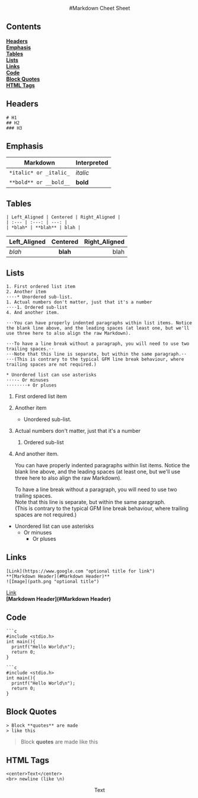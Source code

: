 <center>
#Markdown Cheet Sheet
</center>

## Contents
**[Headers](#headers)**  
**[Emphasis](#emphasis)**  
**[Tables](#tables)**  
**[Lists](#lists)**  
**[Links](#links)**  
**[Code](#code)**  
**[Block Quotes](#block-quotes)**  
**[HTML Tags](#html-tags)**   
## Headers

```
# H1
## H2
### H3
```

## Emphasis
| Markdown | Interpreted |
| --- | --- |
|`*italic* or _italic_` | *italic* |
|`**bold** or __bold__` | **bold** |

## Tables
```
| Left_Aligned | Centered | Right_Aligned |
| :--- | :---: | ---: |
| *blah* | **blah** | blah |
```

| Left_Aligned | Centered | Right_Aligned |
| :--- | :---: | ---: |
| *blah* | **blah** | blah|

## Lists
```
1. First ordered list item
2. Another item
⋅⋅⋅⋅* Unordered sub-list.
1. Actual numbers don't matter, just that it's a number
⋅⋅⋅⋅1. Ordered sub-list
4. And another item.

⋅⋅⋅You can have properly indented paragraphs within list items. Notice the blank line above, and the leading spaces (at least one, but we'll use three here to also align the raw Markdown).

⋅⋅⋅To have a line break without a paragraph, you will need to use two trailing spaces.⋅⋅
⋅⋅⋅Note that this line is separate, but within the same paragraph.⋅⋅
⋅⋅⋅(This is contrary to the typical GFM line break behaviour, where trailing spaces are not required.)

* Unordered list can use asterisks
⋅⋅⋅⋅- Or minuses
⋅⋅⋅⋅⋅⋅⋅⋅+ Or pluses
```

1. First ordered list item
2. Another item
    * Unordered sub-list.
1. Actual numbers don't matter, just that it's a number
    1. Ordered sub-list
4. And another item.

   You can have properly indented paragraphs within list items. Notice the blank line above, and the leading spaces (at least one, but we'll use three here to also align the raw Markdown).

   To have a line break without a paragraph, you will need to use two trailing spaces.  
   Note that this line is separate, but within the same paragraph.  
   (This is contrary to the typical GFM line break behaviour, where trailing spaces are not required.)

* Unordered list can use asterisks
    - Or minuses
        + Or pluses

## Links
```
[Link](https://www.google.com "optional title for link")
**[Markdown Header](#Markdown Header)**
![Image](path.png "optional title")
```
[Link](https://www.google.com "optional title for link")  
**[Markdown Header](#Markdown Header)**

## Code
```
```c
#include <stdio.h>
int main(){
  printf("Hello World\n");
  return 0;
}
  ```
```
```c
#include <stdio.h>
int main(){
  printf("Hello World\n");
  return 0;
}
```

## Block Quotes
```
> Block **quotes** are made
> like this
```
> Block **quotes** are made
>like this

## HTML Tags
```
<center>Text</center>
<br> newline (like \n)
```
<center>Text</center>
